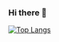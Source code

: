 ### Hi there 👋

<!--
**abdulmalik29/abdulmalik29** is a ✨ _special_ ✨ repository because its `README.md` (this file) appears on your GitHub profile.

Here are some ideas to get you started:

- 🔭 I’m currently working on ...
- 🌱 I’m currently learning ...
- 👯 I’m looking to collaborate on ...
- 🤔 I’m looking for help with ...
- 💬 Ask me about ...
- 📫 How to reach me: ...
- 😄 Pronouns: ...
- ⚡ Fun fact: ...

&exclude_repo=stendhal_S1Team20
-->
[![Top Langs](https://github-readme-stats.vercel.app/api/top-langs/?username=abdulmalik29&langs_count=10&layout=compact&langs_count=12&theme=radical)](https://github.com/anuraghazra/github-readme-stats)
